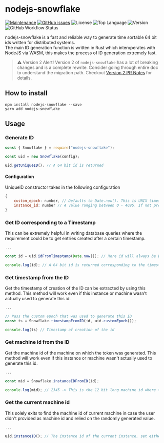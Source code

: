 # nodejs-snowflake

[![Maintenance](https://img.shields.io/badge/Maintained%3F-yes-green.svg)](https://github.com/tangledbytes/nodejs-snowflake/graphs/commit-activity)
[![GitHub issues](https://img.shields.io/github/issues/tangledbytes/nodejs-snowflake.svg)](https://github.com/tangledbytes/nodejs-snowflake/issues/)
![License](https://img.shields.io/npm/l/nodejs-snowflake)
![Top Language](https://img.shields.io/github/languages/top/tangledbytes/nodejs-snowflake)
![Version](https://img.shields.io/npm/v/nodejs-snowflake)
![GitHub Workflow Status](https://img.shields.io/github/actions/workflow/status/tangledbytes/nodejs-snowflake/release.yml?branch=master)

nodejs-snowflake is a fast and reliable way to generate time sortable 64 bit ids written for distributed systems.  
The main ID generation function is written in Rust which interoperates with NodeJS via WASM, this makes the process of ID generation extremely fast.

> ⚠️ Version 2 Alert! Version 2 of `nodejs-snowflake` has a lot of breaking changes and is a complete rewrite. Consider going through entire doc to understand the migration path. Checkout [Version 2 PR Notes](https://github.com/tangledbytes/nodejs-snowflake/pull/14) for details.

## How to install

```
npm install nodejs-snowflake --save
yarn add nodejs-snowflake
```

## Usage

### Generate ID

```javascript
const { Snowflake } = require("nodejs-snowflake");

const uid = new Snowflake(config);

uid.getUniqueID(); // A 64 bit id is returned
```

#### Configuration

UniqueID constructor takes in the following configuration

```javascript
{
    custom_epoch: number, // Defaults to Date.now(). This is UNIX timestamp in ms
    instance_id: number // A value ranging between 0 - 4095. If not provided then a random value will be used
}
```

### Get ID corresponding to a Timestamp

This can be extremely helpful in writing database queries where the requirement could be to get entries created after a certain timestamp.

```javascript
...

const id = uid.idFromTimestamp(Date.now()); // Here id will always be BigInt

console.log(id); // A 64 bit id is returned corresponding to the timestamp given

```

### Get timestamp from the ID

Get the timestamp of creation of the ID can be extracted by using this method. This method will work even if this instance or machine wasn't actually used to generate this id.

```javascript
...

// Pass the custom epoch that was used to generate this ID
const ts = Snowflake.timestampFromID(id, uid.customEpoch());

console.log(ts) // Timestamp of creation of the id

```

### Get machine id from the ID

Get the machine id of the machine on which the token was generated. This method will work even if this instance or machine wasn't actually used to generate this id.

```javascript
...

const mid = Snowflake.instanceIDFromID(id);

console.log(mid); // 2345 -> This is the 12 bit long machine id where this token was generated

```

### Get the current machine id

This solely exits to find the machine id of current machine in case the user didn't provided as machine id and relied on the randomly generated value.

```javascript
...

uid.instanceID(); // The instance id of the current instance, set either by user or randomly generated

```
